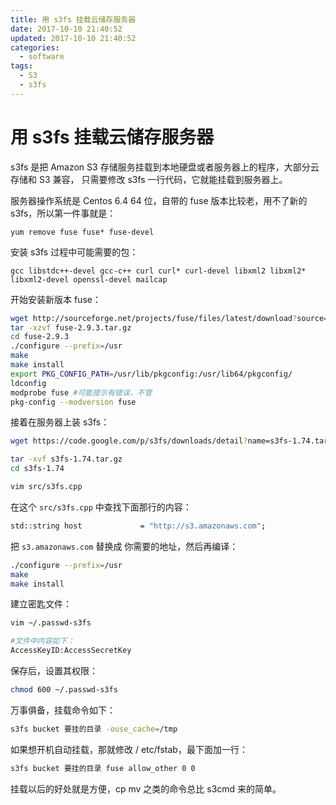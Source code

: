 ```yaml
---
title: 用 s3fs 挂载云储存服务器
date: 2017-10-10 21:40:52
updated: 2017-10-10 21:40:52
categories:
  - software
tags:
  - S3
  - s3fs
---
```

# 用 s3fs 挂载云储存服务器

s3fs 是把 Amazon S3 存储服务挂载到本地硬盘或者服务器上的程序，大部分云存储和 S3 兼容，
只需要修改 s3fs 一行代码，它就能挂载到服务器上。

服务器操作系统是 Centos 6.4 64 位，自带的 fuse 版本比较老，用不了新的 s3fs，所以第一件事就是：

`yum remove fuse fuse* fuse-devel`

安装 s3fs 过程中可能需要的包：

`gcc libstdc++-devel gcc-c++ curl curl* curl-devel libxml2 libxml2* libxml2-devel openssl-devel mailcap`

开始安装新版本 fuse：

```bash
wget http://sourceforge.net/projects/fuse/files/latest/download?source=files
tar -xzvf fuse-2.9.3.tar.gz
cd fuse-2.9.3
./configure --prefix=/usr
make
make install
export PKG_CONFIG_PATH=/usr/lib/pkgconfig:/usr/lib64/pkgconfig/
ldconfig
modprobe fuse #可能提示有错误，不管
pkg-config --modversion fuse
```

接着在服务器上装 s3fs：

```bash
wget https://code.google.com/p/s3fs/downloads/detail?name=s3fs-1.74.tar.gz

tar -xvf s3fs-1.74.tar.gz
cd s3fs-1.74

vim src/s3fs.cpp
```

在这个 `src/s3fs.cpp` 中查找下面那行的内容：

```bash
std::string host             = "http://s3.amazonaws.com";
```

把 `s3.amazonaws.com` 替换成 你需要的地址，然后再编译：

```bash
./configure --prefix=/usr
make
make install
```

建立密匙文件：

```bash
vim ~/.passwd-s3fs

#文件中内容如下：
AccessKeyID:AccessSecretKey
```

保存后，设置其权限：

```bash
chmod 600 ~/.passwd-s3fs
```

万事俱备，挂载命令如下：

```bash
s3fs bucket 要挂的目录 -ouse_cache=/tmp
```

如果想开机自动挂载，那就修改 / etc/fstab，最下面加一行：

```bash
s3fs bucket 要挂的目录 fuse allow_other 0 0
```

挂载以后的好处就是方便，cp mv 之类的命令总比 s3cmd 来的简单。
